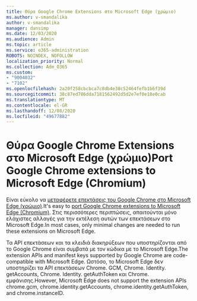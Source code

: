 ```yaml
---
title: Θύρα Google Chrome Extensions στο Microsoft Edge (χρώμιο)
ms.author: v-smandalika
author: v-smandalika
manager: dansimp
ms.date: 12/03/2020
ms.audience: Admin
ms.topic: article
ms.service: o365-administration
ROBOTS: NOINDEX, NOFOLLOW
localization_priority: Normal
ms.collection: Adm_O365
ms.custom:
- "9004032"
- "7102"
ms.openlocfilehash: 2a20f258cbcbca7c8db4e38c52464fefb1b6f39d
ms.sourcegitcommit: 38c87ed786dda7181562492d5d2e7ef0e18e0cab
ms.translationtype: MT
ms.contentlocale: el-GR
ms.lasthandoff: 12/08/2020
ms.locfileid: "49677882"
---
```

# <a name="port-google-chrome-extensions-to-microsoft-edge-chromium"></a><span data-ttu-id="e67b8-102">Θύρα Google Chrome Extensions στο Microsoft Edge (χρώμιο)</span><span class="sxs-lookup"><span data-stu-id="e67b8-102">Port Google Chrome extensions to Microsoft Edge (Chromium)</span></span>

<span data-ttu-id="e67b8-103">Είναι εύκολο να [μεταφέρετε επεκτάσεις του Google Chrome στο Microsoft Edge (χρώμιο)](https://docs.microsoft.com/microsoft-edge/extensions-chromium/developer-guide/port-chrome-extension).</span><span class="sxs-lookup"><span data-stu-id="e67b8-103">It's easy to [port Google Chrome extensions to Microsoft Edge (Chromium)](https://docs.microsoft.com/microsoft-edge/extensions-chromium/developer-guide/port-chrome-extension).</span></span> <span data-ttu-id="e67b8-104">Στις περισσότερες περιπτώσεις, απαιτούνται μόνο ελάχιστες αλλαγές για την εκτέλεση αυτών των επεκτάσεων στο Microsoft Edge.</span><span class="sxs-lookup"><span data-stu-id="e67b8-104">In most cases, only minimal changes are needed to run these extensions on Microsoft Edge.</span></span>

<span data-ttu-id="e67b8-105">Τα API επεκτάσεων και τα κλειδιά διακηρύξεων που υποστηρίζονται από το Google Chrome είναι συμβατά με τον κώδικα με το Microsoft Edge.</span><span class="sxs-lookup"><span data-stu-id="e67b8-105">The extension APIs and manifest keys supported by Google Chrome are code-compatible with Microsoft Edge.</span></span> <span data-ttu-id="e67b8-106">Ωστόσο, το Microsoft Edge δεν υποστηρίζει τα API επεκτάσεων Chrome. GCM, Chrome. Identity. getAccounts, Chrome. Identity. getAuthToken και Chrome. εμφάνισης.</span><span class="sxs-lookup"><span data-stu-id="e67b8-106">However, Microsoft Edge does not support the extension APIs chrome.gcm, chrome.identity.getAccounts, chrome.identity.getAuthToken, and chrome.instanceID.</span></span>